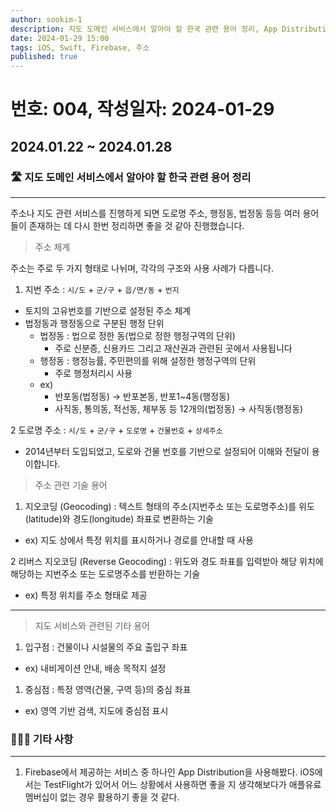 ```yaml
---
author: sookim-1
description: 지도 도메인 서비스에서 알아야 할 한국 관련 용어 정리, App Distribution
date: 2024-01-29 15:00
tags: iOS, Swift, Firebase, 주소
published: true
---
```

# 번호: 004, 작성일자: 2024-01-29
## 2024.01.22 ~ 2024.01.28
### 🛣️ 지도 도메인 서비스에서 알아야 할 한국 관련 용어 정리

---

주소나 지도 관련 서비스를 진행하게 되면 도로명 주소, 행정동, 법정동 등등 여러 용어들이 존재하는 데 다시 한번 정리하면 좋을 것 같아 진행했습니다.

> 주소 체계
> 

주소는 주로 두 가지 형태로 나뉘며, 각각의 구조와 사용 사례가 다릅니다.

1. 지번 주소 :  `시/도` + `군/구` + `읍/면/동` + `번지`
- 토지의 고유번호를 기반으로 설정된 주소 체계
- 법정동과 행정동으로 구분된 행정 단위
    - 법정동 : 법으로 정한 동(법으로 정한 행정구역의 단위)
        - 주로 신분증, 신용카드 그리고 재산권과 관련된 곳에서 사용됩니다
    - 행정동 : 행정능률, 주민편의를 위해 설정한 행정구역의 단위
        - 주로 행정처리시 사용
    - ex)
        - 반포동(법정동) → 반포본동, 반포1~4동(행정동)
        - 사직동, 통의동, 적선동, 체부동 등 12개의(법정동) → 사직동(행정동)

2 도로명 주소 : `시/도` + `군/구` + `도로명` + `건물번호` + `상세주소`

- 2014년부터 도입되었고, 도로와 건물 번호를 기반으로 설정되어 이해와 전달이 용이합니다.

> 주소 관련 기술 용어
> 

1. 지오코딩 (Geocoding) : 텍스트 형태의 주소(지번주소 또는 도로명주소)를 위도(latitude)와 경도(longitude) 좌표로 변환하는 기술

- ex) 지도 상에서 특정 위치를 표시하거나 경로를 안내할 때 사용

2 리버스 지오코딩 (Reverse Geocoding) : 위도와 경도 좌표를 입력받아 해당 위치에 해당하는 지번주소 또는 도로명주소를 반환하는 기술

- ex) 특정 위치를 주소 형태로 제공

---

> 지도 서비스와 관련된 기타 용어
> 
1. 입구점 : 건물이나 시설물의 주요 출입구 좌표
- ex) 내비게이션 안내, 배송 목적지 설정
1. 중심점 : 특정 영역(건물, 구역 등)의 중심 좌표
- ex) 영역 기반 검색, 지도에 중심점 표시

### 🙋🏻‍♂️ 기타 사항

---

1. Firebase에서 제공하는 서비스 중 하나인 App Distribution을 사용해봤다. iOS에서는 TestFlight가 있어서 어느 상황에서 사용하면 좋을 지 생각해보다가 애플유료멤버십이 없는 경우 활용하기 좋을 것 같다.

